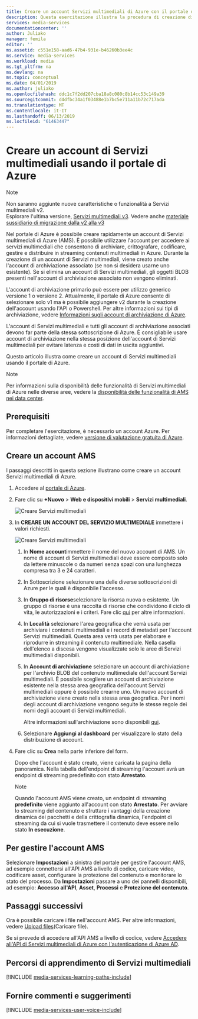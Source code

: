 ```yaml
---
title: Creare un account Servizi multimediali di Azure con il portale di Azure | Documentazione di Microsoft
description: Questa esercitazione illustra la procedura di creazione di un account Servizi multimediali di Azure con il portale di Azure.
services: media-services
documentationcenter: ''
author: Juliako
manager: femila
editor: ''
ms.assetid: c551e158-aad6-47b4-931e-b46260b3ee4c
ms.service: media-services
ms.workload: media
ms.tgt_pltfrm: na
ms.devlang: na
ms.topic: conceptual
ms.date: 04/01/2019
ms.author: juliako
ms.openlocfilehash: ddc1c7f2dd207cba18a8c080c8b14cc53c149a39
ms.sourcegitcommit: d4dfbc34a1f03488e1b7bc5e711a11b72c717ada
ms.translationtype: MT
ms.contentlocale: it-IT
ms.lasthandoff: 06/13/2019
ms.locfileid: "61463447"
---
```

# <a name="create-a-media-services-account-using-the-azure-portal"></a>Creare un account di Servizi multimediali usando il portale di Azure

> [!NOTE]
> Non saranno aggiunte nuove caratteristiche o funzionalità a Servizi multimediali v2. <br/>Esplorare l'ultima versione, [Servizi multimediali v3](https://docs.microsoft.com/azure/media-services/latest/). Vedere anche [materiale sussidiario di migrazione dalla v2 alla v3](../latest/migrate-from-v2-to-v3.md)

Nel portale di Azure è possibile creare rapidamente un account di Servizi multimediali di Azure (AMS). È possibile utilizzare l'account per accedere ai servizi multimediali che consentono di archiviare, crittografare, codificare, gestire e distribuire in streaming contenuti multimediali in Azure. Durante la creazione di un account di Servizi multimediali, viene creato anche l'account di archiviazione associato (se non si desidera usarne uno esistente). Se si elimina un account di Servizi multimediali, gli oggetti BLOB presenti nell'account di archiviazione associato non vengono eliminati.

L'account di archiviazione primario può essere per utilizzo generico versione 1 o versione 2. Attualmente, il portale di Azure consente di selezionare solo v1 ma è possibile aggiungere v2 durante la creazione dell'account usando l'API o Powershell. Per altre informazioni sui tipi di archiviazione, vedere [Informazioni sugli account di archiviazione di Azure](https://docs.microsoft.com/azure/storage/common/storage-create-storage-account).

L'account di Servizi multimediali e tutti gli account di archiviazione associati devono far parte della stessa sottoscrizione di Azure. È consigliabile usare account di archiviazione nella stessa posizione dell'account di Servizi multimediali per evitare latenza e costi di dati in uscita aggiuntivi.

Questo articolo illustra come creare un account di Servizi multimediali usando il portale di Azure.

> [!NOTE]
> Per informazioni sulla disponibilità delle funzionalità di Servizi multimediali di Azure nelle diverse aree, vedere la [disponibilità delle funzionalità di AMS nei data center](scenarios-and-availability.md#availability).

## <a name="prerequisites"></a>Prerequisiti

Per completare l'esercitazione, è necessario un account Azure. Per informazioni dettagliate, vedere [versione di valutazione gratuita di Azure](https://azure.microsoft.com/pricing/free-trial/). 

## <a name="create-an-ams-account"></a>Creare un account AMS

I passaggi descritti in questa sezione illustrano come creare un account Servizi multimediali di Azure.

1. Accedere al [portale di Azure](https://portal.azure.com/).
2. Fare clic su **+Nuovo** > **Web e dispositivi mobili** > **Servizi multimediali**.
   
    ![Creare Servizi multimediali](./media/media-services-create-account/media-services-new1.png)
3. In **CREARE UN ACCOUNT DEL SERVIZIO MULTIMEDIALE** immettere i valori richiesti.
   
    ![Creare Servizi multimediali](./media/media-services-create-account/media-services-new3.png)
   
   1. In **Nome account**immettere il nome del nuovo account di AMS. Un nome di account di Servizi multimediali deve essere composto solo da lettere minuscole o da numeri senza spazi con una lunghezza compresa tra 3 e 24 caratteri.
   2. In Sottoscrizione selezionare una delle diverse sottoscrizioni di Azure per le quali è disponibile l'accesso.
   3. In **Gruppo di risorse**selezionare la risorsa nuova o esistente.  Un gruppo di risorse è una raccolta di risorse che condividono il ciclo di vita, le autorizzazioni e i criteri. Fare clic [qui](../../azure-resource-manager/resource-group-overview.md#resource-groups) per altre informazioni.
   4. In **Località** selezionare l'area geografica che verrà usata per archiviare i contenuti multimediali e  i record di metadati per l'account Servizi multimediali. Questa area verrà usata per elaborare e riprodurre in streaming il contenuto multimediale. Nella casella dell'elenco a discesa vengono visualizzate solo le aree di Servizi multimediali disponibili. 
   5. In **Account di archiviazione** selezionare un account di archiviazione per l'archivio BLOB del contenuto multimediale dell'account Servizi multimediali. È possibile scegliere un account di archiviazione esistente nella stessa area geografica dell'account Servizi multimediali oppure è possibile crearne uno. Un nuovo account di archiviazione viene creato nella stessa area geografica. Per i nomi degli account di archiviazione vengono seguite le stesse regole dei nomi degli account di Servizi multimediali.
      
       Altre informazioni sull'archiviazione sono disponibili [qui](../../storage/common/storage-introduction.md).
   6. Selezionare **Aggiungi al dashboard** per visualizzare lo stato della distribuzione di account.
4. Fare clic su **Crea** nella parte inferiore del form.
   
    Dopo che l'account è stato creato, viene caricata la pagina della panoramica. Nella tabella dell'endpoint di streaming l'account avrà un endpoint di streaming predefinito con stato **Arrestato**. 

    >[!NOTE]
    >Quando l'account AMS viene creato, un endpoint di streaming **predefinito** viene aggiunto all'account con stato **Arrestato**. Per avviare lo streaming del contenuto e sfruttare i vantaggi della creazione dinamica dei pacchetti e della crittografia dinamica, l'endpoint di streaming da cui si vuole trasmettere il contenuto deve essere nello stato **In esecuzione**. 
   
## <a name="to-manage-your-ams-account"></a>Per gestire l'account AMS

Selezionare **Impostazioni** a sinistra del portale per gestire l'account AMS, ad esempio connettersi all'API AMS a livello di codice, caricare video, codificare asset, configurare la protezione del contenuto e monitorare lo stato del processo. Da **Impostazioni** passare a uno dei pannelli disponibili, ad esempio: **Accesso all'API**, **Asset**, **Processi** e **Protezione del contenuto**.


## <a name="next-steps"></a>Passaggi successivi

Ora è possibile caricare i file nell'account AMS. Per altre informazioni, vedere [Upload files](media-services-portal-upload-files.md)(Caricare file).

Se si prevede di accedere all'API AMS a livello di codice, vedere [Accedere all'API di Servizi multimediali di Azure con l'autenticazione di Azure AD](media-services-use-aad-auth-to-access-ams-api.md).

## <a name="media-services-learning-paths"></a>Percorsi di apprendimento di Servizi multimediali
[!INCLUDE [media-services-learning-paths-include](../../../includes/media-services-learning-paths-include.md)]

## <a name="provide-feedback"></a>Fornire commenti e suggerimenti
[!INCLUDE [media-services-user-voice-include](../../../includes/media-services-user-voice-include.md)]

